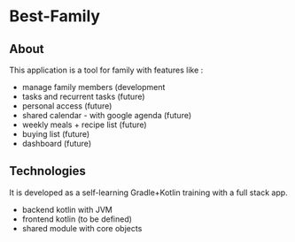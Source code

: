# Best-Family

## About

This application is a tool for family with features like :
- manage family members (development
- tasks and recurrent tasks (future)
- personal access (future)
- shared calendar - with google agenda (future)
- weekly meals + recipe list (future)
- buying list (future)
- dashboard (future)

## Technologies

It is developed as a self-learning Gradle+Kotlin training with a full stack app.
- backend kotlin with JVM
- frontend kotlin (to be defined)
- shared module with core objects
